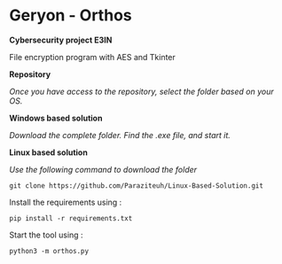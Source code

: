 # Geryon - Orthos
****Cybersecurity project E3IN****

File encryption program with AES and Tkinter

**Repository**

*Once you have access to the repository, select the folder based on your OS.*

**Windows based solution**

*Download the complete folder.*
*Find the .exe file, and start it.*


**Linux based solution**

*Use the following command to download the folder*

```
git clone https://github.com/Paraziteuh/Linux-Based-Solution.git
```
Install the requirements using :
```
pip install -r requirements.txt
```
Start the tool using : 
```
python3 -m orthos.py
```
